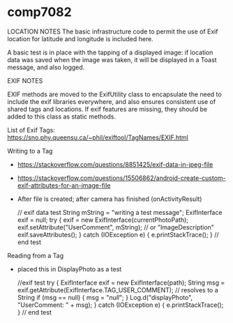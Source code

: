 # comp7082

LOCATION NOTES
The basic infrastructure code to permit the use of Exif location for latitude and longitude is included
here.

A basic test is in place with the tapping of a displayed image: if location data was saved when the
image was taken, it will be displayed in a Toast message, and also logged.


EXIF NOTES

EXIF methods are moved to the ExifUtility class to encapsulate the need to include the exif libraries
 everywhere, and also ensures consistent use of shared tags and locations. If exif features are
 missing, they should be added to this class as static methods.


List of Exif Tags: https://sno.phy.queensu.ca/~phil/exiftool/TagNames/EXIF.html

Writing to a Tag
* https://stackoverflow.com/questions/8851425/exif-data-in-jpeg-file
* https://stackoverflow.com/questions/15506862/android-create-custom-exif-attributes-for-an-image-file
* After file is created; after camera has finished (onActivityResult)

    // exif data test
    String mString = "writing a test message";
    ExifInterface exif = null;
    try {
        exif = new ExifInterface(currentPhotoPath);
        exif.setAttribute("UserComment", mString); // or "ImageDescription"
        exif.saveAttributes();
    } catch (IOException e) {
        e.printStackTrace();
    }
    // end test

Reading from a Tag
* placed this in DisplayPhoto as a test

    //exif test
    try {
        ExifInterface exif = new ExifInterface(path);
        String msg = exif.getAttribute(ExifInterface.TAG_USER_COMMENT); // resolves to a String
        if (msg == null) { msg = "*null*"; }
        Log.d("displayPhoto", "UserComment: " + msg);
    } catch (IOException e) {
        e.printStackTrace();
    }
    // end test

